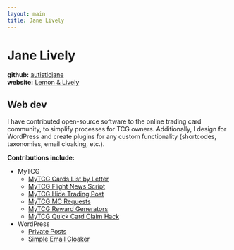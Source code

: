 ```yaml
---
layout: main
title: Jane Lively
---
```

# Jane Lively

**github:** [autisticjane](https://github.com/autisticjane/)<br />
**website:** [Lemon & Lively](https://lemonandlively.com/)

## Web dev
I have contributed open-source software to the online trading card community, to simplify processes for TCG owners. Additionally, I design for WordPress and create plugins for any custom functionality (shortcodes, taxonomies, email cloaking, etc.).

**Contributions include:**
* MyTCG
  * [MyTCG Cards List by Letter](https://github.com/autisticjane/mytcg-cards-by-letter)
  * [MyTCG Flight News Script](https://github.com/autisticjane/mytcgflight-1.2.2-final)
  * [MyTCG Hide Trading Post](https://github.com/autisticjane/mytcg_hide-tpost)
  * [MyTCG MC Requests](https://github.com/autisticjane/mc-requests)
  * [MyTCG Reward Generators](https://github.com/autisticjane/mytcg-rewards-gens)
  * [MyTCG Quick Card Claim Hack](https://github.com/autisticjane/quick-card-claim-hack)
* WordPress
  * [Private Posts](https://github.com/autisticjane/autj-wp-privateposts)
  * [Simple Email Cloaker](https://github.com/autisticjane/autj-cloak-email)
